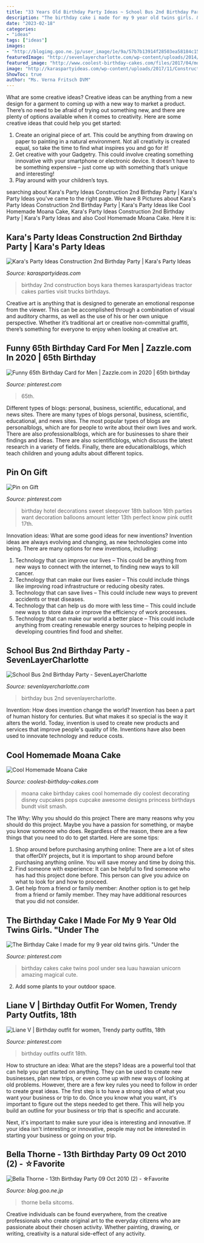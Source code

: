 ```yaml
---
title: "33 Years Old Birthday Party Ideas ~ School Bus 2nd Birthday Party"
description: "The birthday cake i made for my 9 year old twins girls. &quot;under the"
date: "2023-02-18"
categories:
- "ideas"
tags: ["ideas"]
images:
- "http://blogimg.goo.ne.jp/user_image/1e/9a/57b7b13914f28503ea58184c1551c8c6.jpg"
featuredImage: "http://sevenlayercharlotte.com/wp-content/uploads/2014/12/img_3904.jpg?w=640"
featured_image: "http://www.coolest-birthday-cakes.com/files/2017/04/moana-cake-142184-e1492930709864.jpg"
image: "http://karaspartyideas.com/wp-content/uploads/2017/11/Construction-2nd-Birthday-Party-via-Karas-Party-Ideas-KarasPartyIdeas.com17.jpeg"
ShowToc: true
author: "Ms. Verna Fritsch DVM"
---
```



What are some creative ideas?
Creative ideas can be anything from a new design for a garment to coming up with a new way to market a product. There’s no need to be afraid of trying out something new, and there are plenty of options available when it comes to creativity. Here are some creative ideas that could help you get started: 
1. Create an original piece of art. This could be anything from drawing on paper to painting in a natural environment. Not all creativity is created equal, so take the time to find what inspires you and go for it! 
2. Get creative with your Gadgetry. This could involve creating something innovative with your smartphone or electronic device. It doesn’t have to be something expensive – just come up with something that’s unique and interesting! 
3. Play around with your children’s toys.

	

		
searching about Kara&#039;s Party Ideas Construction 2nd Birthday Party | Kara&#039;s Party Ideas you've came to the right page. We have 8 Pictures about Kara&#039;s Party Ideas Construction 2nd Birthday Party | Kara&#039;s Party Ideas like Cool Homemade Moana Cake, Kara&#039;s Party Ideas Construction 2nd Birthday Party | Kara&#039;s Party Ideas and also Cool Homemade Moana Cake. Here it is:
		
    
## Kara&#039;s Party Ideas Construction 2nd Birthday Party | Kara&#039;s Party Ideas

<img loading=lazy src="http://karaspartyideas.com/wp-content/uploads/2017/11/Construction-2nd-Birthday-Party-via-Karas-Party-Ideas-KarasPartyIdeas.com17.jpeg" onerror="this.onerror=null;this.src='https://tse4.mm.bing.net/th?id=OIP.wbDlsJasdhi-B2A_BM5pLgHaLH&amp;pid=15.1';" alt="Kara&#039;s Party Ideas Construction 2nd Birthday Party | Kara&#039;s Party Ideas">

_Source: karaspartyideas.com_

>birthday 2nd construction boys kara themes karaspartyideas tractor cakes parties visit trucks birthdays. 

	

Creative art is anything that is designed to generate an emotional response from the viewer. This can be accomplished through a combination of visual and auditory charms, as well as the use of his or her own unique perspective. Whether it’s traditional art or creative non-committal graffiti, there’s something for everyone to enjoy when looking at creative art.

    
## Funny 65th Birthday Card For Men | Zazzle.com In 2020 | 65th Birthday

<img loading=lazy src="https://i.pinimg.com/736x/a4/61/f3/a461f3d2ab9a98f25eb427b58639bdd2.jpg" onerror="this.onerror=null;this.src='https://tse1.mm.bing.net/th?id=OIP.XMiBXc2AU_g5DYOUogknMAHaHa&amp;pid=15.1';" alt="Funny 65th Birthday Card for Men | Zazzle.com in 2020 | 65th birthday">

_Source: pinterest.com_

>65th. 

	

Different types of blogs: personal, business, scientific, educational, and news sites.
There are many types of blogs personal, business, scientific, educational, and news sites. The most popular types of blogs are personalblogs, which are for people to write about their own lives and work. There are also professionalblogs, which are for businesses to share their findings and ideas. There are also scientificblogs, which discuss the latest research in a variety of fields. Finally, there are educationalblogs, which teach children and young adults about different topics.

    
## Pin On Gift

<img loading=lazy src="https://i.pinimg.com/736x/a8/3f/93/a83f93d1ebd97dfdc0d3ec14ef37c6c6.jpg" onerror="this.onerror=null;this.src='https://tse4.mm.bing.net/th?id=OIP.mgUtxU5R5PM6_0QjRqlyGwHaJ4&amp;pid=15.1';" alt="Pin on Gift">

_Source: pinterest.com_

>birthday hotel decorations sweet sleepover 18th balloon 16th parties want decoration balloons amount letter 13th perfect know pink outfit 17th. 

	

Innovation ideas: What are some good ideas for new inventions?
Invention ideas are always evolving and changing, as new technologies come into being. There are many options for new inventions, including: 
1) Technology that can improve our lives – This could be anything from new ways to connect with the internet, to finding new ways to kill cancer. 
2) Technology that can make our lives easier – This could include things like improving road infrastructure or reducing obesity rates. 
3) Technology that can save lives – This could include new ways to prevent accidents or treat diseases. 
4) Technology that can help us do more with less time – This could include new ways to store data or improve the efficiency of work processes. 
5) Technology that can make our world a better place – This could include anything from creating renewable energy sources to helping people in developing countries find food and shelter.

    
## School Bus 2nd Birthday Party - SevenLayerCharlotte

<img loading=lazy src="http://sevenlayercharlotte.com/wp-content/uploads/2014/12/img_3904.jpg?w=640" onerror="this.onerror=null;this.src='https://tse1.mm.bing.net/th?id=OIP.vBaAyQ-iXxMl4H5kkx_DSwHaLH&amp;pid=15.1';" alt="School Bus 2nd Birthday Party - SevenLayerCharlotte">

_Source: sevenlayercharlotte.com_

>birthday bus 2nd sevenlayercharlotte. 

	

Invention: How does invention change the world?
Invention has been a part of human history for centuries. But what makes it so special is the way it alters the world. Today, invention is used to create new products and services that improve people's quality of life. Inventions have also been used to innovate technology and reduce costs.

    
## Cool Homemade Moana Cake

<img loading=lazy src="http://www.coolest-birthday-cakes.com/files/2017/04/moana-cake-142184-e1492930709864.jpg" onerror="this.onerror=null;this.src='https://tse1.mm.bing.net/th?id=OIP.otuVWeriDHgIuq8811jC8wHaHI&amp;pid=15.1';" alt="Cool Homemade Moana Cake">

_Source: coolest-birthday-cakes.com_

>moana cake birthday cakes cool homemade diy coolest decorating disney cupcakes pops cupcake awesome designs princess birthdays bundt visit smash. 

	

The Why: Why you should do this project
There are many reasons why you should do this project. Maybe you have a passion for something, or maybe you know someone who does. Regardless of the reason, there are a few things that you need to do to get started. Here are some tips:
1. Shop around before purchasing anything online: There are a lot of sites that offerDIY projects, but it is important to shop around before purchasing anything online. You will save money and time by doing this.
2. Find someone with experience: It can be helpful to find someone who has had this project done before. This person can give you advice on what to look for and how to proceed.
3. Get help from a friend or family member: Another option is to get help from a friend or family member. They may have additional resources that you did not consider.

    
## The Birthday Cake I Made For My 9 Year Old Twins Girls. &quot;Under The

<img loading=lazy src="https://i.pinimg.com/736x/f8/fd/27/f8fd271f43bcec27ed351680615219c2---year-old-girl-birthday-party-birthday-pool-parties.jpg" onerror="this.onerror=null;this.src='https://tse2.mm.bing.net/th?id=OIP.RLMTcjlw_IPIe85g3z5SQQHaJQ&amp;pid=15.1';" alt="The Birthday Cake I made for my 9 year old twins girls. &quot;Under the">

_Source: pinterest.com_

>birthday cakes cake twins pool under sea luau hawaian unicorn amazing magical cute. 

	

2. Add some plants to your outdoor space.

    
## Liane V | Birthday Outfit For Women, Trendy Party Outfits, 18th

<img loading=lazy src="https://i.pinimg.com/736x/8e/2a/1b/8e2a1b8023d77c9268addef020ab0061.jpg" onerror="this.onerror=null;this.src='https://tse4.mm.bing.net/th?id=OIP.sWN1OLRl79zbLXTK4oaRsQHaIv&amp;pid=15.1';" alt="Liane V | Birthday outfit for women, Trendy party outfits, 18th">

_Source: pinterest.com_

>birthday outfits outfit 18th. 

	

How to structure an idea: What are the steps?
Ideas are a powerful tool that can help you get started on anything. They can be used to create new businesses, plan new trips, or even come up with new ways of looking at old problems. However, there are a few key rules you need to follow in order to create great ideas.
The first step is to have a strong idea of what you want your business or trip to do. Once you know what you want, it's important to figure out the steps needed to get there. This will help you build an outline for your business or trip that is specific and accurate.

Next, it's important to make sure your idea is interesting and innovative. If your idea isn't interesting or innovative, people may not be interested in starting your business or going on your trip.

    
## Bella Thorne - 13th Birthday Party 09 Oct 2010 (2) - ☆Favorite

<img loading=lazy src="http://blogimg.goo.ne.jp/user_image/1e/9a/57b7b13914f28503ea58184c1551c8c6.jpg" onerror="this.onerror=null;this.src='https://tse2.mm.bing.net/th?id=OIP.8AeP3AktF-C5XIR6RAobQQHaLD&amp;pid=15.1';" alt="Bella Thorne - 13th Birthday Party 09 Oct 2010 (2) - ☆Favorite">

_Source: blog.goo.ne.jp_

>thorne bella sitcoms. 

	

Creative individuals can be found everywhere, from the creative professionals who create original art to the everyday citizens who are passionate about their chosen activity. Whether painting, drawing, or writing, creativity is a natural side-effect of any activity.

